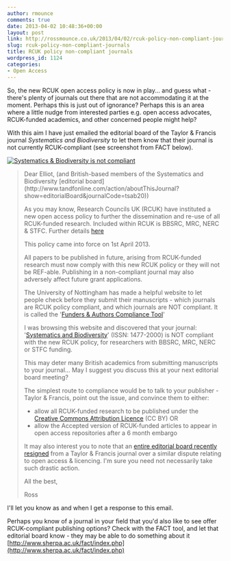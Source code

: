 ```yaml
---
author: rmounce
comments: true
date: 2013-04-02 10:48:36+00:00
layout: post
link: http://rossmounce.co.uk/2013/04/02/rcuk-policy-non-compliant-journals/
slug: rcuk-policy-non-compliant-journals
title: RCUK policy non-compliant journals
wordpress_id: 1124
categories:
- Open Access
---
```


So, the new RCUK open access policy is now in play... and guess what - there's plenty of journals out there that are not accommodating it at the moment. Perhaps this is just out of ignorance? Perhaps this is an area where a little nudge from interested parties e.g. open access advocates, RCUK-funded academics, and other concerned people might help?

With this aim I have just emailed the editorial board of the Taylor & Francis journal _Systematics and Biodiversity_ to let them know that their journal is not currently RCUK-compliant (see screenshot from FACT below).

[![Systematics & Biodiversity is not compliant](http://rossmounce.co.uk/wp-content/uploads/2013/04/515ab678d535cf27d700003c.jpeg)](http://rossmounce.co.uk/wp-content/uploads/2013/04/515ab678d535cf27d700003c.jpeg) 



<blockquote>Dear Elliot, (and British-based members of the Systematics and Biodiversity [editorial board](http://www.tandfonline.com/action/aboutThisJournal?show=editorialBoard&journalCode=tsab20))


As you may know, Research Councils UK (RCUK) have instituted a new open access policy to further the dissemination and re-use of all RCUK-funded research. Included within RCUK is BBSRC, MRC, NERC & STFC.
Further details [here](http://www.rcuk.ac.uk/research/Pages/outputs.aspx) 

This policy came into force on 1st April 2013.

All papers to be published in future, arising from RCUK-funded research must now comply with this new RCUK policy or they will not be REF-able. Publishing in a non-compliant journal may also adversely affect future grant applications.

The University of Nottingham has made a helpful website to let people check before they submit their manuscripts - which journals are RCUK policy compliant, and which journals are NOT compliant.
It is called the '[Funders & Authors Compliance Tool](http://www.sherpa.ac.uk/fact/index.php)' 

I was browsing this website and discovered that your journal: '[Systematics and Biodiversity](http://www.tandfonline.com/toc/tsab20/current)' (ISSN: 1477-2000) is NOT compliant with the new RCUK policy, for researchers with BBSRC, MRC, NERC or STFC funding.


This may deter many British academics from submitting manuscripts to your journal...
May I suggest you discuss this at your next editorial board meeting?

The simplest route to compliance would be to talk to your publisher - Taylor & Francis, point out the issue, and convince them to either: 

* allow all RCUK-funded research to be published under the [Creative Commons Attribution Licence](http://creativecommons.org/licenses/by/3.0/) (CC BY)
OR
* allow the Accepted version of RCUK-funded articles to appear in open access repositories after a 6 month embargo

  
It may also interest you to note that an [entire editorial board recently resigned](http://chronicle.com/blogs/wiredcampus/journals-editorial-board-resigns-in-protest-of-publishers-policy-toward-authors/43149) from a Taylor & Francis journal over a similar dispute relating to open access & licencing. I'm sure you need not necessarily take such drastic action.



All the best,


Ross
 </blockquote>




I'll let you know as and when I get a response to this email.

Perhaps you know of a journal in your field that you'd also like to see offer RCUK-compliant publishing options? Check with the FACT tool, and let that editorial board know - they may be able to do something about it [http://www.sherpa.ac.uk/fact/index.php](http://www.sherpa.ac.uk/fact/index.php)
